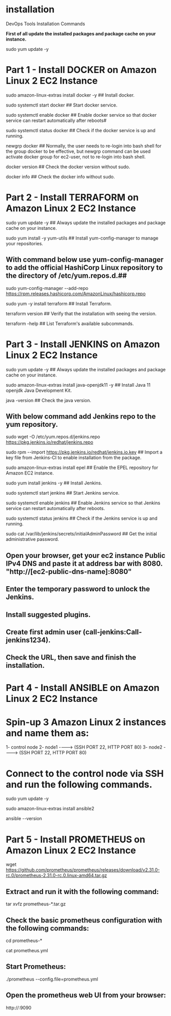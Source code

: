 # installation
DevOps Tools Installation Commands

**First of all update the installed packages and package cache on your instance.**

sudo yum update -y

# Part 1 - Install DOCKER on Amazon Linux 2 EC2 Instance #

sudo amazon-linux-extras install docker -y                     ## Install docker.

sudo systemctl start docker                                    ## Start docker service.

sudo systemctl enable docker                                   ## Enable docker service so that docker service can restart automatically after reboots#

sudo systemctl status docker                                   ## Check if the docker service is up and running.

newgrp docker                                                  ## Normally, the user needs to re-login into bash shell for the group docker to be effective, 
                                                                  but newgrp command can be used activate docker group for ec2-user, not to re-login into bash shell. 


docker version                                                 ## Check the docker version without sudo.   

docker info                                                    ## Check the docker info without sudo.



# Part 2 - Install TERRAFORM on Amazon Linux 2 EC2 Instance #

sudo yum update -y                                            ## Always update the installed packages and package cache on your instance. 

sudo yum install -y yum-utils                                 ## Install yum-config-manager to manage your repositories.


## With command below use yum-config-manager to add the official HashiCorp Linux repository to the directory of /etc/yum.repos.d.##

sudo yum-config-manager --add-repo https://rpm.releases.hashicorp.com/AmazonLinux/hashicorp.repo

sudo yum -y install terraform                                       ## Install Terraform.

terraform version                                                   ## Verify that the installation with seeing the version.

terraform -help                                                     ## List Terraform's available subcommands.



# Part 3 - Install JENKINS on Amazon Linux 2 EC2 Instance #

sudo yum update -y                                                  ## Always update the installed packages and package cache on your instance.

sudo amazon-linux-extras install java-openjdk11 -y                  ## Install Java 11 openjdk Java Development Kit.

java -version                                                       ## Check the java version. 

## With below command add Jenkins repo to the yum repository.

sudo wget -O /etc/yum.repos.d/jenkins.repo https://pkg.jenkins.io/redhat/jenkins.repo   


sudo rpm --import https://pkg.jenkins.io/redhat/jenkins.io.key      ## Import a key file from Jenkins-CI to enable installation from the package. 

sudo amazon-linux-extras install epel                               ## Enable the EPEL repository for Amazon EC2 instance.   

sudo yum install jenkins -y                                         ## Install Jenkins.

sudo systemctl start jenkins                                        ## Start Jenkins service.

sudo systemctl enable jenkins                                       ## Enable Jenkins service so that Jenkins service can restart automatically after reboots.

sudo systemctl status jenkins                                       ## Check if the Jenkins service is up and running.  

sudo cat /var/lib/jenkins/secrets/initialAdminPassword              ## Get the initial administrative password. 

## Open your browser, get your ec2 instance Public IPv4 DNS and paste it at address bar with 8080. "http://[ec2-public-dns-name]:8080"

## Enter the temporary password to unlock the Jenkins.

## Install suggested plugins.

## Create first admin user (call-jenkins:Call-jenkins1234).

## Check the URL, then save and finish the installation.



# Part 4 - Install ANSIBLE on Amazon Linux 2 EC2 Instance #

# Spin-up 3 Amazon Linux 2 instances and name them as:

1- control node
2- node1 ----> (SSH PORT 22, HTTP PORT 80)
3- node2 ----> (SSH PORT 22, HTTP PORT 80)

# Connect to the control node via SSH and run the following commands.

sudo yum update -y

sudo amazon-linux-extras install ansible2

ansible --version




# Part 5 - Install PROMETHEUS on Amazon Linux 2 EC2 Instance #

wget https://github.com/prometheus/prometheus/releases/download/v2.31.0-rc.0/prometheus-2.31.0-rc.0.linux-amd64.tar.gz

## Extract and run it with the following command: 

tar xvfz prometheus-*.tar.gz

## Check the basic prometheus configuration with the following commands: 

cd prometheus-*

cat prometheus.yml

## Start Prometheus: 

./prometheus --config.file=prometheus.yml

## Open the prometheus web UI from your browser:

http://<public ip of the ec2>:9090
